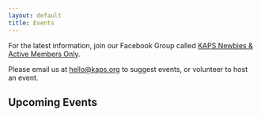 ```yaml
---
layout: default
title: Events
---
```

For the latest information, join our Facebook Group called [KAPS Newbies & Active Members Only](https://www.facebook.com/groups/kaps.newbies/events).

Please email us at [hello@kaps.org](mailto:hello@kaps.org) to suggest events, or volunteer to host an event.

## Upcoming Events

<div id="events">
</div>
